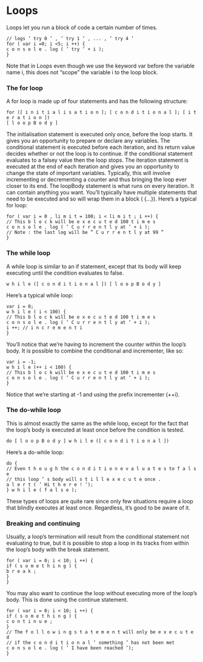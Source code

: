 # Loops
Loops let you run a block of code a certain number of times.

```
// logs ’ try 0 ’ , ’ try 1 ’ , ... , ’ try 4 ’
for ( var i =0; i <5; i ++) {
c o n s o l e . log ( ’ try ’ + i );
}
```

Note that in Loops even though we use the keyword var before the variable name i, this does not “scope” the variable
i to the loop block.

### The for loop

A for loop is made up of four statements and has the following structure:

```
for ([ i n i t i a l i s a t i o n ]; [ c o n d i t i o n a l ]; [ i t e r a t i o n ])
[ l o o p B o d y ]
```

The initialisation statement is executed only once, before the loop starts. It gives you an opportunity to prepare or declare any variables. The conditional statement is executed before each iteration, and its return value decides whether or not the loop is to continue. If the conditional statement evaluates to a falsey value then the loop stops. The iteration statement is executed at the end of each iteration and gives you an opportunity to change
the state of important variables. Typically, this will involve incrementing or decrementing a counter and thus bringing the loop ever closer to its end. The loopBody statement is what runs on every iteration. It can contain anything you want. You’ll typically
have multiple statements that need to be executed and so will wrap them in a block ( {...}). Here’s a typical for loop:


```
for ( var i = 0 , li m i t = 100; i < li m i t ; i ++) {
// This b l o c k will be e x e c u t e d 100 t i m e s
c o n s o l e . log ( ’ C u r r e n t l y at ’ + i );
// Note : the last log will be ” C u r r e n t l y at 99 ”
}
```

### The while loop

A while loop is similar to an if statement, except that its body will keep executing until the condition
evaluates to false.

```
w h i l e ([ c o n d i t i o n a l ]) [ l o o p B o d y ]
```
Here’s a typical while loop:

```
var i = 0;
w h i l e ( i < 100) {
// This b l o c k will be e x e c u t e d 100 t i m e s
c o n s o l e . log ( ’ C u r r e n t l y at ’ + i );
i ++; // i n c r e m e n t i
}
```

You’ll notice that we’re having to increment the counter within the loop’s body. It is possible to combine the conditional and incrementer, like so:

```
var i = -1;
w h i l e (++ i < 100) {
// This b l o c k will be e x e c u t e d 100 t i m e s
c o n s o l e . log ( ’ C u r r e n t l y at ’ + i );
}
```
Notice that we’re starting at -1 and using the prefix incrementer (++i).

### The do-while loop

This is almost exactly the same as the while loop, except for the fact that the loop’s body is executed at least once before the condition is tested.

```
do [ l o o p B o d y ] w h i l e ([ c o n d i t i o n a l ])
```
Here’s a do-while loop:

```
do {
// Even t h o u g h the c o n d i t i o n e v a l u a t e s to f a l s e
// this loop ’ s body will s t i l l e x e c u t e once .
a l e r t ( ’ Hi t h e r e ! ’);
} w h i l e ( f a l s e );
```

These types of loops are quite rare since only few situations require a loop that blindly executes at least
once. Regardless, it’s good to be aware of it.


### Breaking and continuing

Usually, a loop’s termination will result from the conditional statement not evaluating to true, but it is possible to stop a loop in its tracks from within the loop’s body with the break statement.

```
for ( var i = 0; i < 10; i ++) {
if ( s o m e t h i n g ) {
b r e a k ;
}
}
```

You may also want to continue the loop without executing more of the loop’s body. This is done using the continue statement.

```
for ( var i = 0; i < 10; i ++) {
if ( s o m e t h i n g ) {
c o n t i n u e ;
}
// The f o l l o w i n g s t a t e m e n t will only be e x e c u t e d
// if the c o n d i t i o n a l ’ something ’ has not been met
c o n s o l e . log ( ’ I have been reached ’);
}
```